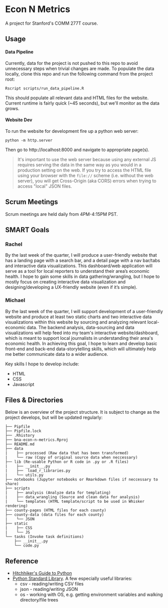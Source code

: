# Econ N Metrics

A project for Stanford's COMM 277T course.

## Usage

#### Data Pipeline

Currently, data for the project is not pushed to this repo to avoid unnecessary
steps when trivial changes are made. To populate the data locally, clone this
repo and run the following command from the project root:

```
Rscript scripts/run_data_pipeline.R 
```

This should populate all relevant data and HTML files for the website. Current
runtime is fairly quick (~45 seconds), but we'll monitor as the data grows.

#### Website Dev

To run the website for development fire up a python web server:

```
python -m http.server
```

Then go to http://localhost:8000 and navigate to appropriate page(s).

> It's important to use the web server because using any external JS
> requires serving the data in the same way as you would in a production
> setting on the web. If you try to access the HTML file using your
> browser with the `file://` scheme (i.e. without the web server),
> you will get Cross-Origin (aka CORS) errors when trying to access
> "local" JSON files.

## Scrum Meetings
Scrum meetings are held daily from 4PM-4:15PM PST.

## SMART Goals

### Rachel

By the last week of the quarter, I will produce a user-friendly website that has a landing page with a search bar, and a detail  page with a nav bar/tabs and interactive data visualizations. This dashboard/web application will serve as a tool for local reporters to understand their area’s economic health. I hope to gain some skills in data gathering/wrangling, but I hope to mostly focus on creating interactive data visualization and designing/developing a UX-friendly website (even if it’s simple).

### Michael
By the last week of the quarter, I will support development of a user-friendly website and produce at least two static charts and two interactive data visualizations within this website by sourcing and analyzing relevant local-economic data. The backend analysis, data-sourcing and data visualizations will help feed into my team's interactive website/dashboard, which is meant to support local journalists in understanding their area's economic health. In achieving this goal, I hope to learn and develop basic front-end and back-end data-storytelling skills, which will ultimately help me better communicate data to a wider audience.

Key skills I hope to develop include:
- HTML
- CSS
- Javascript

## Files & Directories

Below is an overview of the project structure. It is subject to change as the project develops, but will be updated regularly:

```   
├── Pipfile
├── Pipfile.lock
├── .Rhistory
├── bna-econ-n-metrics.Rproj
├── README.md
├── data
|    ├── processed (Raw data that has been transformed)
|    └── raw (Copy of original source data when neccessary)
├── lib (Re-usable Python or R code in .py or .R files)
|    ├── __init__.py
|    ├──  load_r_libraries.py
|    └── utils.py
├── notebooks (Jupyter notebooks or Rmarkdown files if neccessary to share)
├── scripts
|    ├── analysis (Analyze data for templating)
|    ├── data_wrangling (Source and clean data for analysis)
|    └── templates (HTML template/script to be used in Whisker rendering)
├── county-pages (HTML files for each county)
├── county-data (data files for each county)
|    └── JSON
├── static
|    ├── CSS
|    └── JS
└── tasks (Invoke task definitions)
    ├── __init__.py
    └── code.py

```

## Reference

* [Hitchhiker's Guide to Python](https://docs.python-guide.org/)
* [Python Standard Library](https://docs.python.org/3.7/library/index.html). A few especially useful libraries:
  * csv - reading/writing CSV files
  * json - reading/writing JSON
  * os - working with OS, e.g. getting environment variables and walking directory/file trees


[BeautifulSoup]: https://www.crummy.com/software/BeautifulSoup/bs4/doc/
[invoke]: https://www.pyinvoke.org/
[jupyter]: https://jupyter.org/
[matplotlib]: https://matplotlib.org/tutorials/introductory/usage.html#sphx-glr-tutorials-introductory-usage-py
[pandas]: https://pandas.pydata.org/pandas-docs/stable/
[pipenv]: https://pipenv.readthedocs.io/en/latest/
[requests]: https://2.python-requests.org/en/master/
[selenium]: https://selenium-python.readthedocs.io/
